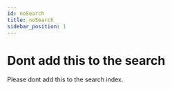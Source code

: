 ```yaml
---
id: noSearch
title: noSearch
sidebar_position: 1
---
```


# Dont add this to the search
Please dont add this to the search index.

